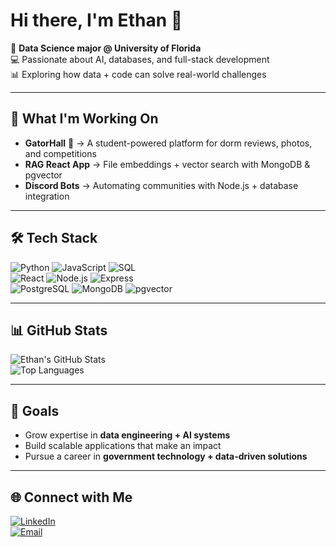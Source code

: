 # Hi there, I'm Ethan 👋  

🐊 **Data Science major @ University of Florida**  
💻 Passionate about AI, databases, and full-stack development  
📊 Exploring how data + code can solve real-world challenges  

---

## 🚀 What I'm Working On  
- **GatorHall** 🐊 → A student-powered platform for dorm reviews, photos, and competitions  
- **RAG React App** → File embeddings + vector search with MongoDB & pgvector  
- **Discord Bots** → Automating communities with Node.js + database integration  

---

## 🛠️ Tech Stack  
![Python](https://img.shields.io/badge/Python-3776AB?style=for-the-badge&logo=python&logoColor=white)
![JavaScript](https://img.shields.io/badge/JavaScript-F7DF1E?style=for-the-badge&logo=javascript&logoColor=black)
![SQL](https://img.shields.io/badge/SQL-336791?style=for-the-badge&logo=postgresql&logoColor=white)  
![React](https://img.shields.io/badge/React-20232A?style=for-the-badge&logo=react&logoColor=61DAFB)
![Node.js](https://img.shields.io/badge/Node.js-339933?style=for-the-badge&logo=node.js&logoColor=white)
![Express](https://img.shields.io/badge/Express-000000?style=for-the-badge&logo=express&logoColor=white)  
![PostgreSQL](https://img.shields.io/badge/PostgreSQL-316192?style=for-the-badge&logo=postgresql&logoColor=white)
![MongoDB](https://img.shields.io/badge/MongoDB-47A248?style=for-the-badge&logo=mongodb&logoColor=white)
![pgvector](https://img.shields.io/badge/pgvector-336791?style=for-the-badge&logo=postgresql&logoColor=white)

---

## 📊 GitHub Stats  
![Ethan's GitHub Stats](https://github-readme-stats.vercel.app/api?username=EthanWolfe&show_icons=true&theme=radical)  
![Top Languages](https://github-readme-stats.vercel.app/api/top-langs/?username=EthanWolfe&layout=compact&theme=radical)  

---

## 🎯 Goals  
- Grow expertise in **data engineering + AI systems**  
- Build scalable applications that make an impact  
- Pursue a career in **government technology + data-driven solutions**  

---

## 🌐 Connect with Me  
[![LinkedIn](https://img.shields.io/badge/LinkedIn-0A66C2?style=for-the-badge&logo=linkedin&logoColor=white)]([linkedin.com/in/eewolfe/](https://www.linkedin.com/in/eewolfe/))  
[![Email](https://img.shields.io/badge/Email-D14836?style=for-the-badge&logo=gmail&logoColor=white)](mailto:ewolfe07@gmail.com)
